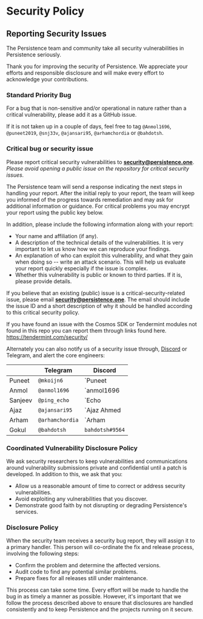# Security Policy

## Reporting Security Issues

The Persistence team and community take all security vulnerabilities in Persistence seriously.

Thank you for improving the security of Persistence. We appreciate your efforts and responsible disclosure and will make every effort to acknowledge your contributions.

### Standard Priority Bug

For a bug that is non-sensitive and/or operational in nature rather than a critical vulnerability, please add it as a GitHub issue.

If it is not taken up in a couple of days, feel free to tag `@Anmol1696`, `@puneet2019`, `@snj33v`, `@ajansari95`, `@arhamchordia` or `@bahdotsh`.

### Critical bug or security issue

Please report critical security vulnerabilities to
**[security@persistence.one](mailto:security@persistence.one)**.  *Please avoid opening a public issue on the repository for critical security issues.*

The Persistence team will send a response indicating the next steps in handling your
report. After the initial reply to your report, the team will keep you informed
of the progress towards remediation and may ask for additional
information or guidance.  For critical problems you may encrypt your report using the public key below.

In addition, please include the following information along with your report:

- Your name and affiliation (if any).
- A description of the technical details of the vulnerabilities. It is very important to let us know how we can reproduce your findings.
- An explanation of who can exploit this vulnerability, and what they gain when doing so -- write an attack scenario. This will help us evaluate your report quickly especially if the issue is complex.
- Whether this vulnerability is public or known to third parties. If it is, please provide details.

If you believe that an existing (public) issue is a critical-security-related issue, please email **[security@persistence.one](mailto:security@persistence.one)**. The email should include the issue ID and
a short description of why it should be handled according to this critical security
policy.

If you have found an issue with the Cosmos SDK or Tendermint modules not found in this repo you can report them through links found here. https://tendermint.com/security/

Alternately you can also notify us of a security issue through, [Discord](https://discord.gg/qXRmTTGcYD) or Telegram, and alert the core engineers:

|         | Telegram       | Discord                         |
| ------  | -------------  | ------------------------------  |
| Puneet  | `@mkoijn6`     | `Puneet | Persistence 💪#0507`  |
| Anmol   | `@anmol1696`   | `anmol1696 | Persistence#0348`  |
| Sanjeev | `@ping_echo`   | `Echo | AUDIT.one#7553`         |
| Ajaz    | `@ajansari95`  | `Ajaz Ahmed | Persistence#0296` |
| Arham   | `@arhamchordia`| `Arham | Persistence#4526`      |
| Gokul   | `@bahdotsh`    | `bahdotsh#9564`                 |

### Coordinated Vulnerability Disclosure Policy

We ask security researchers to keep vulnerabilities and communications around vulnerability submissions private and confidential until a patch is developed. In addition to this, we ask that you:

- Allow us a reasonable amount of time to correct or address security vulnerabilities.
- Avoid exploiting any vulnerabilities that you discover.
- Demonstrate good faith by not disrupting or degrading Persistence's services.

### Disclosure Policy

When the security team receives a security bug report, they will assign it to a primary handler. This person will co-ordinate the fix and release process, involving the following steps:

- Confirm the problem and determine the affected versions.
- Audit code to find any potential similar problems.
- Prepare fixes for all releases still under maintenance.

This process can take some time. Every effort will be made to handle the bug in as timely a manner as possible. However, it's important that we follow the process described above to ensure that disclosures are handled consistently and to keep Persistence and the projects running on it secure.